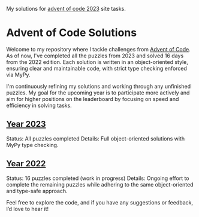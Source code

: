 My solutions for [advent of code 2023](https://adventofcode.com/2023) site tasks.
# Advent of Code Solutions
Welcome to my repository where I tackle challenges from [Advent of Code](https://adventofcode.com). As of now, I've completed all the puzzles from 2023 and solved 16 days from the 2022 edition. Each solution is written in an object-oriented style, ensuring clear and maintainable code, with strict type checking enforced via MyPy.

I'm continuously refining my solutions and working through any unfinished puzzles. My goal for the upcoming year is to participate more actively and aim for higher positions on the leaderboard by focusing on speed and efficiency in solving tasks.

## [Year 2023](2023/)
Status: All puzzles completed
Details: Full object-oriented solutions with MyPy type checking.
## [Year 2022](2022/)
Status: 16 puzzles completed (work in progress)
Details: Ongoing effort to complete the remaining puzzles while adhering to the same object-oriented and type-safe approach.

Feel free to explore the code, and if you have any suggestions or feedback, I’d love to hear it!